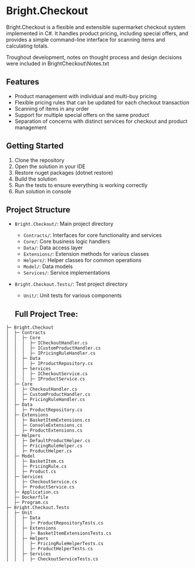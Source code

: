 # Bright.Checkout

Bright.Checkout is a flexible and extensible supermarket checkout system implemented in C#. It handles product pricing, including special offers, and provides a simple command-line interface for scanning items and calculating totals.

Troughout development, notes on thought process and design decisions were included in BrightCheckout\Notes.txt

## Features

- Product management with individual and multi-buy pricing
- Flexible pricing rules that can be updated for each checkout transaction
- Scanning of items in any order
- Support for multiple special offers on the same product
- Separation of concerns with distinct services for checkout and product management

## Getting Started

1. Clone the repository
2. Open the solution in your IDE
3. Restore nuget packages (dotnet restore)
4. Build the solution
5. Run the tests to ensure everything is working correctly
6. Run solution in console

## Project Structure

- `Bright.Checkout/`: Main project directory
  - `Contracts/`: Interfaces for core functionality and services
  - `Core/`: Core business logic handlers
  - `Data/`: Data access layer
  - `Extensions/`: Extension methods for various classes
  - `Helpers/`: Helper classes for common operations
  - `Model/`: Data models
  - `Services/`: Service implementations
- `Bright.Checkout.Tests/`: Test project directory
  - `Unit/`: Unit tests for various components

  ## Full Project Tree:
```
├─ Bright.Checkout
│  ├─ Contracts
│  │  ├─ Core
│  │  │  ├─ ICheckoutHandler.cs
│  │  │  ├─ ICustomProductHandler.cs
│  │  │  ├─ IPricingRuleHandler.cs
│  │  ├─ Data
│  │  │  ├─ IProductRepository.cs
│  │  ├─ Services
│  │  │  ├─ ICheckoutService.cs
│  │  │  ├─ IProductService.cs
│  ├─ Core
│  │  ├─ CheckoutHandler.cs
│  │  ├─ CustomProductHandler.cs
│  │  ├─ PricingRuleHandler.cs
│  ├─ Data
│  │  ├─ ProductRepository.cs
│  ├─ Extensions
│  │  ├─ BasketItemExtensions.cs
│  │  ├─ ConsoleExtensions.cs
│  │  ├─ ProductExtensions.cs
│  ├─ Helpers
│  │  ├─ DefaultProductHelper.cs
│  │  ├─ PricingRuleHelper.cs
│  │  ├─ ProductHelper.cs
│  ├─ Model
│  │  ├─ BasketItem.cs
│  │  ├─ PricingRule.cs
│  │  ├─ Product.cs
│  ├─ Services
│  │  ├─ CheckoutService.cs
│  │  ├─ ProductService.cs
│  ├─ Application.cs
│  ├─ Dockerfile
│  ├─ Program.cs
├─ Bright.Checkout.Tests
│  ├─ Unit
│  │  ├─ Data
│  │  │  ├─ ProductRepositoryTests.cs
│  │  ├─ Extensions
│  │  │  ├─ BasketItemExtensionsTests.cs
│  │  ├─ Helpers
│  │  │  ├─ PricingRuleHelperTests.cs
│  │  │  ├─ ProductHelperTests.cs
│  │  ├─ Services
│  │  │  ├─ CheckoutServiceTests.cs
```
